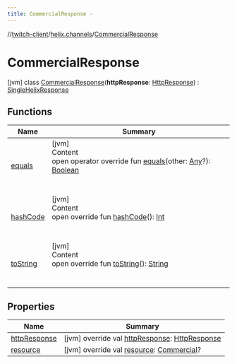 ```yaml
---
title: CommercialResponse -
---
```

//[twitch-client](../../index.md)/[helix.channels](../index.md)/[CommercialResponse](index.md)



# CommercialResponse  
 [jvm] class [CommercialResponse](index.md)(**httpResponse**: [HttpResponse]()) : [SingleHelixResponse](../../helix.http.model/-single-helix-response/index.md)   


## Functions  
  
|  Name|  Summary| 
|---|---|
| [equals](https://kotlinlang.org/api/latest/jvm/stdlib/kotlin/-any/equals.html)| [jvm]  <br>Content  <br>open operator override fun [equals](https://kotlinlang.org/api/latest/jvm/stdlib/kotlin/-any/equals.html)(other: [Any](https://kotlinlang.org/api/latest/jvm/stdlib/kotlin/-any/index.html)?): [Boolean](https://kotlinlang.org/api/latest/jvm/stdlib/kotlin/-boolean/index.html)  <br><br><br>
| [hashCode](https://kotlinlang.org/api/latest/jvm/stdlib/kotlin/-any/hash-code.html)| [jvm]  <br>Content  <br>open override fun [hashCode](https://kotlinlang.org/api/latest/jvm/stdlib/kotlin/-any/hash-code.html)(): [Int](https://kotlinlang.org/api/latest/jvm/stdlib/kotlin/-int/index.html)  <br><br><br>
| [toString](https://kotlinlang.org/api/latest/jvm/stdlib/kotlin/-any/to-string.html)| [jvm]  <br>Content  <br>open override fun [toString](https://kotlinlang.org/api/latest/jvm/stdlib/kotlin/-any/to-string.html)(): [String](https://kotlinlang.org/api/latest/jvm/stdlib/kotlin/-string/index.html)  <br><br><br>


## Properties  
  
|  Name|  Summary| 
|---|---|
| [httpResponse](index.md#helix.channels/CommercialResponse/httpResponse/#/PointingToDeclaration/)|  [jvm] override val [httpResponse](index.md#helix.channels/CommercialResponse/httpResponse/#/PointingToDeclaration/): [HttpResponse]()   <br>
| [resource](index.md#helix.channels/CommercialResponse/resource/#/PointingToDeclaration/)|  [jvm] override val [resource](index.md#helix.channels/CommercialResponse/resource/#/PointingToDeclaration/): [Commercial](../../helix.channels.model.commercial/-commercial/index.md)?   <br>

